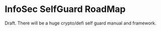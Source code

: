 # InfoSec SelfGuard RoadMap
Draft. There will be a huge crypto/defi self guard manual and framework.
